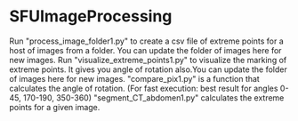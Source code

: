 # SFUImageProcessing
Run "process_image_folder1.py" to create a csv file of extreme points for a host of images from a folder. You can update the folder of images here for new images.
Run "visualize_extreme_points1.py" to visualize the marking of extreme points. It gives you angle of rotation also.You can update the folder of images here for new images.
"compare_pix1.py" is a function that calculates the angle of rotation. (For fast execution: best result for angles 0-45, 170-190, 350-360) 
"segment_CT_abdomen1.py" calculates the extreme points for a given image.
